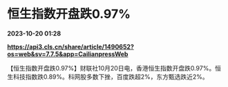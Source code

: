 # 恒生指数开盘跌0.97%

**2023-10-20 01:28**

**https://api3.cls.cn/share/article/1490652?os=web&sv=7.7.5&app=CailianpressWeb**

【恒生指数开盘跌0.97%】财联社10月20日电，香港恒生指数开盘跌0.97%。恒生科技指数跌0.89%。科网股多数下挫，百度跌超2%，东方甄选跌近2%。